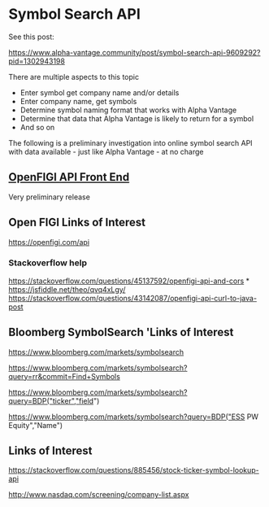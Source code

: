


# Symbol Search API

See this post:

https://www.alpha-vantage.community/post/symbol-search-api-9609292?pid=1302943198


There are multiple aspects to this topic

* Enter symbol get company name and/or details
* Enter company name, get symbols
* Determine symbol naming format that works with Alpha Vantage
* Determine that data that Alpha Vantage is likely to return for a symbol
* And so on

The following is a preliminary investigation into online symbol search API with data available - just like Alpha Vantage - at no charge

## [OpenFIGI API Front End]( https://prediqtiv.github.io/alpha-vantage-cookbook/symbol-search/openfigi-api-front-end.html )

Very preliminary release

## Open FIGI Links of Interest

https://openfigi.com/api

### Stackoverflow help

https://stackoverflow.com/questions/45137592/openfigi-api-and-cors
	* https://jsfiddle.net/theo/qvq4xLgy/
https://stackoverflow.com/questions/43142087/openfigi-api-curl-to-java-post


## Bloomberg SymbolSearch 'Links of Interest

https://www.bloomberg.com/markets/symbolsearch

https://www.bloomberg.com/markets/symbolsearch?query=rr&commit=Find+Symbols

https://www.bloomberg.com/markets/symbolsearch?query=BDP("ticker","field")

https://www.bloomberg.com/markets/symbolsearch?query=BDP("ESS PW Equity","Name")


## Links of Interest

https://stackoverflow.com/questions/885456/stock-ticker-symbol-lookup-api

http://www.nasdaq.com/screening/company-list.aspx